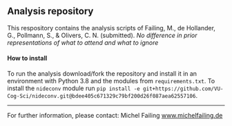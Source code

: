 ## Analysis repository

This respository contains the analysis scripts of Failing, M., de Hollander, G., Pollmann, S., & Olivers, C. N. (submitted). *No difference in prior representations of what to attend and what to ignore*

#### How to install
To run the analysis download/fork the repository and install it in an environment with Python 3.8 and the modules from `requirements.txt`. To install the `nideconv` module run `pip install -e git+https://github.com/VU-Cog-Sci/nideconv.git@bdee405c671329c79bf200d26f087aea62557106`.

---

For further information, please contact:
Michel Failing
www.michelfailing.de

